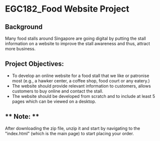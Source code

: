 # EGC182_Food Website Project

## Background
Many food stalls around Singapore are going digital by putting the stall information on a website to
improve the stall awareness and thus, attract more business. 

## Project Objectives:
- To develop an online website for a food stall that we like or patronise most (e.g., a hawker center, a coffee shop, food court or any eatery.)
- The website should provide relevant information to customers, allows customers to buy online and contact the stall.
- The website should be developed from scratch and to include at least 5 pages which can be viewed on a desktop.

## ** Note: **
After downloading the zip file, unzip it and start by navigating to the "index.html" (which is the main page) to start placing your order.
